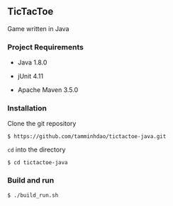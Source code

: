 ## TicTacToe


Game written in Java

### Project Requirements


* Java 1.8.0

* jUnit 4.11

* Apache Maven 3.5.0


### Installation


Clone the git repository
```
$ https://github.com/tamminhdao/tictactoe-java.git
```

`cd` into the directory
```
$ cd tictactoe-java
```

### Build and run

```
$ ./build_run.sh
```
